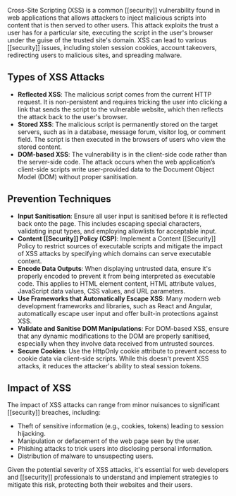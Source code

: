 Cross-Site Scripting (XSS) is a common [[security]] vulnerability found in web applications that allows attackers to inject malicious scripts into content that is then served to other users. This attack exploits the trust a user has for a particular site, executing the script in the user's browser under the guise of the trusted site's domain. XSS can lead to various [[security]] issues, including stolen session cookies, account takeovers, redirecting users to malicious sites, and spreading malware.

## Types of XSS Attacks

- **Reflected XSS**: The malicious script comes from the current HTTP request. It is non-persistent and requires tricking the user into clicking a link that sends the script to the vulnerable website, which then reflects the attack back to the user's browser.
- **Stored XSS**: The malicious script is permanently stored on the target servers, such as in a database, message forum, visitor log, or comment field. The script is then executed in the browsers of users who view the stored content.
- **DOM-based XSS**: The vulnerability is in the client-side code rather than the server-side code. The attack occurs when the web application’s client-side scripts write user-provided data to the Document Object Model (DOM) without proper sanitisation.

## Prevention Techniques

- **Input Sanitisation**: Ensure all user input is sanitised before it is reflected back onto the page. This includes escaping special characters, validating input types, and employing allowlists for acceptable input.
- **Content [[Security]] Policy (CSP)**: Implement a Content [[Security]] Policy to restrict sources of executable scripts and mitigate the impact of XSS attacks by specifying which domains can serve executable content.
- **Encode Data Outputs**: When displaying untrusted data, ensure it's properly encoded to prevent it from being interpreted as executable code. This applies to HTML element content, HTML attribute values, JavaScript data values, CSS values, and URL parameters.
- **Use Frameworks that Automatically Escape XSS**: Many modern web development frameworks and libraries, such as React and Angular, automatically escape user input and offer built-in protections against XSS.
- **Validate and Sanitise DOM Manipulations**: For DOM-based XSS, ensure that any dynamic modifications to the DOM are properly sanitised, especially when they involve data received from untrusted sources.
- **Secure Cookies**: Use the HttpOnly cookie attribute to prevent access to cookie data via client-side scripts. While this doesn't prevent XSS attacks, it reduces the attacker's ability to steal session tokens.

## Impact of XSS

The impact of XSS attacks can range from minor nuisances to significant [[security]] breaches, including:

- Theft of sensitive information (e.g., cookies, tokens) leading to session hijacking.
- Manipulation or defacement of the web page seen by the user.
- Phishing attacks to trick users into disclosing personal information.
- Distribution of malware to unsuspecting users.

Given the potential severity of XSS attacks, it's essential for web developers and [[security]] professionals to understand and implement strategies to mitigate this risk, protecting both their websites and their users.
